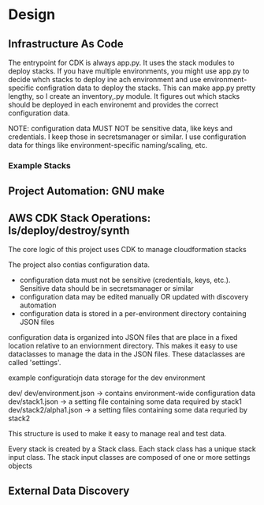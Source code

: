# Design


## Infrastructure As Code


The entrypoint for CDK is always app.py. It uses the stack modules to deploy
stacks.  If you have multiple environments, you might use app.py to decide
whch stacks to deploy ine ach environment and use environment-specific
configration data to deploy the stacks.  This can make app.py pretty lengthy,
so I create an inventory,.py module. It figures out which stacks should be
deployed in each environemt and provides the correct configuration data.

NOTE: configuration data MUST NOT be sensitive data, like keys and credentials.
I keep those in secretsmanager or similar. I use configuration data for things
like environment-specific naming/scaling, etc.

### Example Stacks





## Project Automation: GNU make


## AWS CDK Stack Operations: ls/deploy/destroy/synth
The core logic of this project uses CDK to manage cloudformation  stacks

The project also contias configuration data.
 - configuration data must not be sensitive (credentials, keys, etc.). Sensitive data should be in secretsmanager or similar
 - configuration data may be  edited manually OR updated with discovery automation
 - configuration data is stored in a per-environment  directory containing JSON files



configuration data is organized into JSON files that are place in a fixed location relative to an enviornment directory.  This makes it easy to use dataclasses to manage the data in the JSON files. These dataclasses are called 'settings'. 

example configuratiojn data storage  for the dev environment


dev/
dev/environment.json -> contains environment-wide configuration data
dev/stack1.json  -> a setting file containing some data required by stack1
dev/stack2/alpha1.json -> a setting files containing some data requried by stack2

This structure is used to make it easy to manage real and test data.




Every stack is created by a Stack class. Each stack class has a unique stack input class. The stack input classes are composed of one or more settings objects

## External Data Discovery
